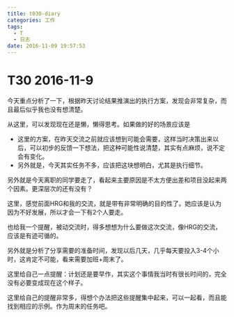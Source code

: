 ```yaml
---
title: t030-diary
categories: 工作
tags:
  - T
  - 日志
date: 2016-11-09 19:57:53
---
```

# T30 2016-11-9
今天重点分析了一下，根据昨天讨论结果推演出的执行方案，发现会非常复杂，而且最后似乎我也没有想清楚。

从这里，可以发现现在还是懒，懒得思考。如果做的好的场景应该是

- 这里的方案，在昨天交流之前就应该想到可能会需要，这样当时决策出来以后，可以初步的反馈一下想法，把这种可能性说清楚，其实有点麻烦，说不定会有变化。
- 另外就是，今天其实任务不多，应该把这块想明白，尤其是执行细节。

另外就是今天离职的同学要走了，看起来主要原因是不太方便出差和项目没起来两个因素。更深层次的还有没有？

这里，感觉前面HRG和我的交流，就是带有非常明确的目的性了。她应该是认为因为不好发展，所以才会一下有2个人要走。

也给我一个提醒，被动交流时，得多想想为什么要做这次交流，像HRG的交流，应该是有迹可循的。

另外就是分析了分享需要的准备时间，发现以后几天，几乎每天要投入3-4个小时，这肯定不可能，看来需要加班+周末了。

这里给自己一点提醒：计划还是要早作，其实这个事情我当时有很长时间的，完全没有必要变成现在这个样子。

这里给自己的提醒非常多，得想个办法把这些提醒集中起来，可以一起看，而且能找到相应的示例。作为周末的任务吧。